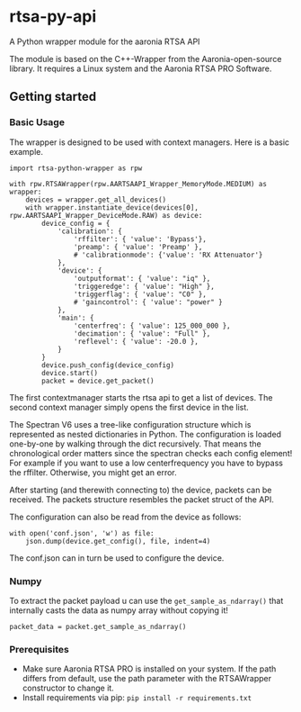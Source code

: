 # rtsa-py-api

A Python wrapper module for the aaronia RTSA API

The module is based on the C++-Wrapper from the Aaronia-open-source library. It requires a Linux system and the Aaronia RTSA PRO Software.

## Getting started

### Basic Usage

The wrapper is designed to be used with context managers. Here is a basic example.
```python=
import rtsa-python-wrapper as rpw

with rpw.RTSAWrapper(rpw.AARTSAAPI_Wrapper_MemoryMode.MEDIUM) as wrapper:
    devices = wrapper.get_all_devices()
    with wrapper.instantiate_device(devices[0], rpw.AARTSAAPI_Wrapper_DeviceMode.RAW) as device:
        device_config = {
            'calibration': {
                'rffilter': { 'value': 'Bypass'},
                'preamp': { 'value': 'Preamp' },
                # 'calibrationmode': {'value': 'RX Attenuator'}
            },
            'device': {
                'outputformat': { 'value': "iq" },
                'triggeredge': { 'value': "High" },
                'triggerflag': { 'value': "C0" },
                # 'gaincontrol': { 'value': "power" }
            },
            'main': {
                'centerfreq': { 'value': 125_000_000 },
                'decimation': { 'value': "Full" },
                'reflevel': { 'value': -20.0 },
            }
        }
        device.push_config(device_config)
        device.start()
        packet = device.get_packet()
```
The first contextmanager starts the rtsa api to get a list of devices. The second context manager simply opens the first device in the list. 

The Spectran V6 uses a tree-like configuration structure which is represented as nested dictionaries in Python. The configuration is loaded one-by-one by walking through the dict recursively. That means the chronological order matters since the spectran checks each config element! For example if you want to use a low centerfrequency you have to bypass the rffilter. Otherwise, you might get an error.

After starting (and therewith connecting to) the device, packets can be received. The packets structure resembles the packet struct of the API.

The configuration can also be read from the device as follows:

```
with open('conf.json', 'w') as file:
    json.dump(device.get_config(), file, indent=4)
```
The conf.json can in turn be used to configure the device.

### Numpy

To extract the packet payload u can use the `get_sample_as_ndarray()` that internally casts the data as numpy array without copying it!
```
packet_data = packet.get_sample_as_ndarray()
```

### Prerequisites

- Make sure Aaronia RTSA PRO is installed on your system. If the path differs from default, use the path parameter with the RTSAWrapper constructor to change it.
- Install requirements via pip: `pip install -r requirements.txt`
